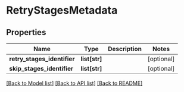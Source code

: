 # RetryStagesMetadata

## Properties
Name | Type | Description | Notes
------------ | ------------- | ------------- | -------------
**retry_stages_identifier** | **list[str]** |  | [optional] 
**skip_stages_identifier** | **list[str]** |  | [optional] 

[[Back to Model list]](../README.md#documentation-for-models) [[Back to API list]](../README.md#documentation-for-api-endpoints) [[Back to README]](../README.md)

